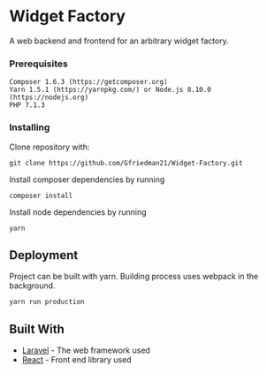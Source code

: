# Widget Factory

A web backend and frontend for an arbitrary widget factory.

### Prerequisites

```
Composer 1.6.3 (https://getcomposer.org)
Yarn 1.5.1 (https://yarnpkg.com/) or Node.js 8.10.0 (https://nodejs.org)
PHP 7.1.3
```

### Installing

Clone repository with:

```
git clone https://github.com/Gfriedman21/Widget-Factory.git
```

Install composer dependencies by running

```
composer install
```

Install node dependencies by running

```
yarn
```

## Deployment

Project can be built with yarn. Building process uses webpack in the background.
```
yarn run production
```

## Built With

* [Laravel](https://laravel.com/) - The web framework used
* [React](https://reactjs.org/) - Front end library used
